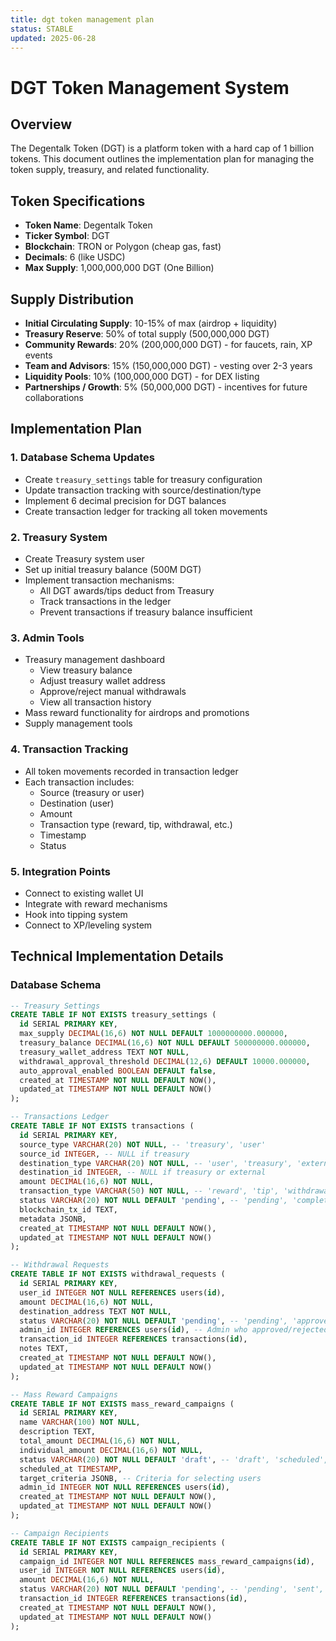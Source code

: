 ```yaml
---
title: dgt token management plan
status: STABLE
updated: 2025-06-28
---
```


# DGT Token Management System

## Overview
The Degentalk Token (DGT) is a platform token with a hard cap of 1 billion tokens. This document outlines the implementation plan for managing the token supply, treasury, and related functionality.

## Token Specifications
- **Token Name**: Degentalk Token
- **Ticker Symbol**: DGT
- **Blockchain**: TRON or Polygon (cheap gas, fast)
- **Decimals**: 6 (like USDC)
- **Max Supply**: 1,000,000,000 DGT (One Billion)

## Supply Distribution
- **Initial Circulating Supply**: 10-15% of max (airdrop + liquidity)
- **Treasury Reserve**: 50% of total supply (500,000,000 DGT)
- **Community Rewards**: 20% (200,000,000 DGT) - for faucets, rain, XP events
- **Team and Advisors**: 15% (150,000,000 DGT) - vesting over 2-3 years
- **Liquidity Pools**: 10% (100,000,000 DGT) - for DEX listing
- **Partnerships / Growth**: 5% (50,000,000 DGT) - incentives for future collaborations

## Implementation Plan

### 1. Database Schema Updates
- Create `treasury_settings` table for treasury configuration
- Update transaction tracking with source/destination/type
- Implement 6 decimal precision for DGT balances
- Create transaction ledger for tracking all token movements

### 2. Treasury System
- Create Treasury system user
- Set up initial treasury balance (500M DGT)
- Implement transaction mechanisms:
  - All DGT awards/tips deduct from Treasury
  - Track transactions in the ledger
  - Prevent transactions if treasury balance insufficient

### 3. Admin Tools
- Treasury management dashboard
  - View treasury balance
  - Adjust treasury wallet address
  - Approve/reject manual withdrawals
  - View all transaction history
- Mass reward functionality for airdrops and promotions
- Supply management tools

### 4. Transaction Tracking
- All token movements recorded in transaction ledger
- Each transaction includes:
  - Source (treasury or user)
  - Destination (user)
  - Amount
  - Transaction type (reward, tip, withdrawal, etc.)
  - Timestamp
  - Status

### 5. Integration Points
- Connect to existing wallet UI
- Integrate with reward mechanisms
- Hook into tipping system
- Connect to XP/leveling system

## Technical Implementation Details

### Database Schema
```sql
-- Treasury Settings
CREATE TABLE IF NOT EXISTS treasury_settings (
  id SERIAL PRIMARY KEY,
  max_supply DECIMAL(16,6) NOT NULL DEFAULT 1000000000.000000,
  treasury_balance DECIMAL(16,6) NOT NULL DEFAULT 500000000.000000,
  treasury_wallet_address TEXT NOT NULL,
  withdrawal_approval_threshold DECIMAL(12,6) DEFAULT 10000.000000,
  auto_approval_enabled BOOLEAN DEFAULT false,
  created_at TIMESTAMP NOT NULL DEFAULT NOW(),
  updated_at TIMESTAMP NOT NULL DEFAULT NOW()
);

-- Transactions Ledger
CREATE TABLE IF NOT EXISTS transactions (
  id SERIAL PRIMARY KEY,
  source_type VARCHAR(20) NOT NULL, -- 'treasury', 'user'
  source_id INTEGER, -- NULL if treasury
  destination_type VARCHAR(20) NOT NULL, -- 'user', 'treasury', 'external'
  destination_id INTEGER, -- NULL if treasury or external
  amount DECIMAL(16,6) NOT NULL,
  transaction_type VARCHAR(50) NOT NULL, -- 'reward', 'tip', 'withdrawal', 'deposit', 'airdrop'
  status VARCHAR(20) NOT NULL DEFAULT 'pending', -- 'pending', 'completed', 'failed', 'cancelled'
  blockchain_tx_id TEXT,
  metadata JSONB,
  created_at TIMESTAMP NOT NULL DEFAULT NOW(),
  updated_at TIMESTAMP NOT NULL DEFAULT NOW()
);

-- Withdrawal Requests
CREATE TABLE IF NOT EXISTS withdrawal_requests (
  id SERIAL PRIMARY KEY,
  user_id INTEGER NOT NULL REFERENCES users(id),
  amount DECIMAL(16,6) NOT NULL,
  destination_address TEXT NOT NULL,
  status VARCHAR(20) NOT NULL DEFAULT 'pending', -- 'pending', 'approved', 'rejected', 'processed'
  admin_id INTEGER REFERENCES users(id), -- Admin who approved/rejected
  transaction_id INTEGER REFERENCES transactions(id),
  notes TEXT,
  created_at TIMESTAMP NOT NULL DEFAULT NOW(),
  updated_at TIMESTAMP NOT NULL DEFAULT NOW()
);

-- Mass Reward Campaigns
CREATE TABLE IF NOT EXISTS mass_reward_campaigns (
  id SERIAL PRIMARY KEY,
  name VARCHAR(100) NOT NULL,
  description TEXT,
  total_amount DECIMAL(16,6) NOT NULL,
  individual_amount DECIMAL(16,6) NOT NULL,
  status VARCHAR(20) NOT NULL DEFAULT 'draft', -- 'draft', 'scheduled', 'in_progress', 'completed', 'cancelled'
  scheduled_at TIMESTAMP,
  target_criteria JSONB, -- Criteria for selecting users
  admin_id INTEGER NOT NULL REFERENCES users(id),
  created_at TIMESTAMP NOT NULL DEFAULT NOW(),
  updated_at TIMESTAMP NOT NULL DEFAULT NOW()
);

-- Campaign Recipients
CREATE TABLE IF NOT EXISTS campaign_recipients (
  id SERIAL PRIMARY KEY,
  campaign_id INTEGER NOT NULL REFERENCES mass_reward_campaigns(id),
  user_id INTEGER NOT NULL REFERENCES users(id),
  amount DECIMAL(16,6) NOT NULL,
  status VARCHAR(20) NOT NULL DEFAULT 'pending', -- 'pending', 'sent', 'failed'
  transaction_id INTEGER REFERENCES transactions(id),
  created_at TIMESTAMP NOT NULL DEFAULT NOW(),
  updated_at TIMESTAMP NOT NULL DEFAULT NOW()
);
```